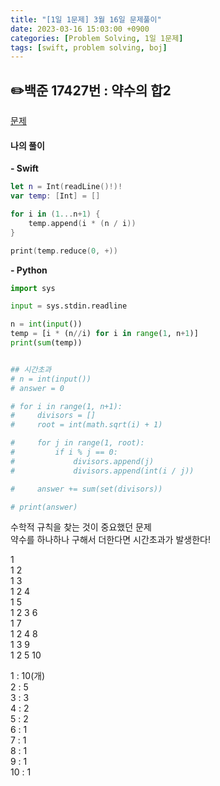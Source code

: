 ```yaml
---
title: "[1일 1문제] 3월 16일 문제풀이"
date: 2023-03-16 15:03:00 +0900
categories: [Problem Solving, 1일 1문제]
tags: [swift, problem solving, boj]
---
```


## ✏️백준 17427번 : 약수의 합2
[문제](https://www.acmicpc.net/problem/17427)

#### 나의 풀이
**- Swift**
```swift
let n = Int(readLine()!)!
var temp: [Int] = []

for i in (1...n+1) {
    temp.append(i * (n / i))
}

print(temp.reduce(0, +))
```

**- Python**
```python
import sys

input = sys.stdin.readline

n = int(input())
temp = [i * (n//i) for i in range(1, n+1)]
print(sum(temp))


## 시간초과
# n = int(input())
# answer = 0

# for i in range(1, n+1):
#     divisors = []
#     root = int(math.sqrt(i) + 1)

#     for j in range(1, root):
#         if i % j == 0:
#             divisors.append(j)
#             divisors.append(int(i / j))

#     answer += sum(set(divisors))

# print(answer)
```

수학적 규칙을 찾는 것이 중요했던 문제  
약수를 하나하나 구해서 더한다면 시간초과가 발생한다!  

1  
1  2  
1  3  
1  2  4  
1  5  
1  2  3  6  
1  7  
1  2  4  8  
1  3  9  
1  2  5  10  

1 : 10(개)  
2 : 5  
3 : 3  
4 : 2  
5 : 2  
6 : 1  
7 : 1  
8 : 1  
9 : 1  
10 : 1  

